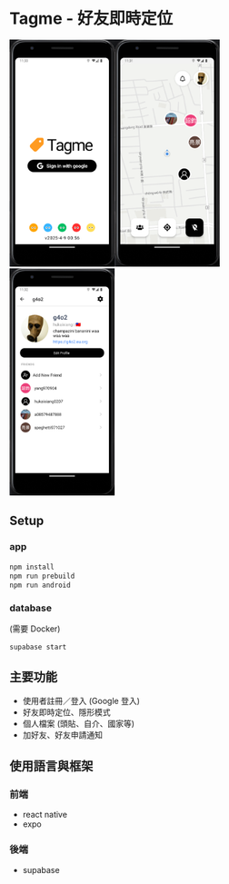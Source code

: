 # Tagme - 好友即時定位

<img height="400px" src="./screenshots/boarding.png" /><img height="400px" src="./screenshots/map.png" /><img height="400px"  src="./screenshots/profile.png" />

## Setup

### app

```
npm install
npm run prebuild
npm run android
```

### database

(需要 Docker)

```
supabase start
```

## 主要功能

- 使用者註冊／登入 (Google 登入)
- 好友即時定位、隱形模式
- 個人檔案 (頭貼、自介、國家等)
- 加好友、好友申請通知

## 使用語言與框架

### 前端

- react native
- expo

### 後端

- supabase
